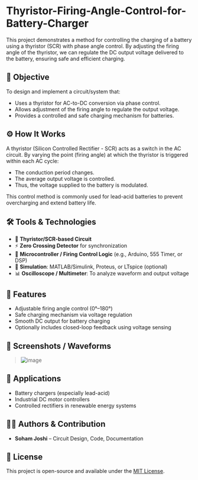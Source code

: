 # Thyristor-Firing-Angle-Control-for-Battery-Charger

This project demonstrates a method for controlling the charging of a battery using a thyristor (SCR) with phase angle control. By adjusting the firing angle of the thyristor, we can regulate the DC output voltage delivered to the battery, ensuring safe and efficient charging.

## 📌 Objective

To design and implement a circuit/system that:
- Uses a thyristor for AC-to-DC conversion via phase control.
- Allows adjustment of the firing angle to regulate the output voltage.
- Provides a controlled and safe charging mechanism for batteries.

## ⚙️ How It Works

A thyristor (Silicon Controlled Rectifier - SCR) acts as a switch in the AC circuit. By varying the point (firing angle) at which the thyristor is triggered within each AC cycle:
- The conduction period changes.
- The average output voltage is controlled.
- Thus, the voltage supplied to the battery is modulated.

This control method is commonly used for lead-acid batteries to prevent overcharging and extend battery life.

## 🛠️ Tools & Technologies

- 🔌 **Thyristor/SCR-based Circuit**
- ⚡ **Zero Crossing Detector** for synchronization
- 🧠 **Microcontroller / Firing Control Logic** (e.g., Arduino, 555 Timer, or DSP)
- 📐 **Simulation**: MATLAB/Simulink, Proteus, or LTspice (optional)
- 📊 **Oscilloscope / Multimeter**: To analyze waveform and output voltage

## 🧪 Features

- Adjustable firing angle control (0°–180°)
- Safe charging mechanism via voltage regulation
- Smooth DC output for battery charging
- Optionally includes closed-loop feedback using voltage sensing


## 📸 Screenshots / Waveforms

> ![image](https://github.com/user-attachments/assets/bdf02e46-0968-4bfc-b0da-2a1bdf8437be)


## 🚀 Applications

- Battery chargers (especially lead-acid)
- Industrial DC motor controllers
- Controlled rectifiers in renewable energy systems

## 🧑‍💻 Authors & Contribution

- **Soham Joshi** – Circuit Design, Code, Documentation

## 📜 License

This project is open-source and available under the [MIT License](LICENSE).


